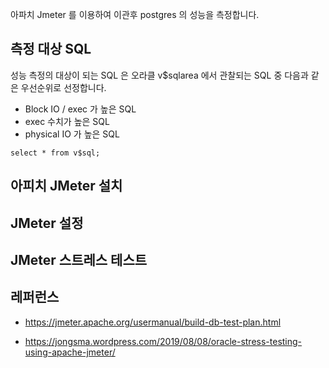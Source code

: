 
아파치 Jmeter 를 이용하여 이관후 postgres 의 성능을 측정합니다. 

## 측정 대상 SQL ##

성능 측정의 대상이 되는 SQL 은 오라클 v$sqlarea 에서 관찰되는 SQL 중 다음과 같은 우선순위로 선정합니다.

* Block IO / exec 가 높은 SQL
* exec 수치가 높은 SQL
* physical IO 가 높은 SQL 

```
select * from v$sql;
```

## 아피치 JMeter 설치 ##


## JMeter 설정 ##







## JMeter 스트레스 테스트 ##



## 레퍼런스 ##

* https://jmeter.apache.org/usermanual/build-db-test-plan.html

* https://jongsma.wordpress.com/2019/08/08/oracle-stress-testing-using-apache-jmeter/

